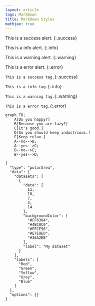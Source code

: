 ```yaml
---
layout: article
tags: MarkDown
title: MarkDown Styles
mathjax: true
---
```


This is a success alert.
{:.success}

This is a info alert.
{:.info}

This is a warning alert.
{:.warning}

This is a error alert.
{:.error}

`This is a success tag.`{:.success}

`This is a info tag.`{:.info}

`This is a warning tag.`{:.warning}

`This is a error tag.`{:.error}

```mermaid
graph TB;
    A[Do you happy?]
    B[Because you are lazy?]
    C[It's good.]
    D[So you should keep industrious.]
    E[Keep relax.]
    A--no-->B;
    A--yes-->C;
    B--no-->E;
    B--yes-->D;
```

```chart
{
  "type": "polarArea",
  "data": {
    "datasets": [
      {
        "data": [
          11,
          16,
          7,
          3,
          14
        ],
        "backgroundColor": [
          "#FF6384",
          "#4BC0C0",
          "#FFCE56",
          "#E7E9ED",
          "#36A2EB"
        ],
        "label": "My dataset"
      }
    ],
    "labels": [
      "Red",
      "Green",
      "Yellow",
      "Grey",
      "Blue"
    ]
  },
  "options": {}
}
```

